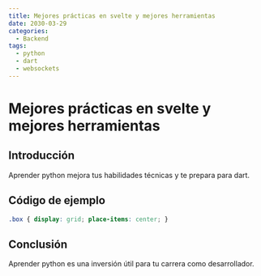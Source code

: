 ```yaml
---
title: Mejores prácticas en svelte y mejores herramientas
date: 2030-03-29
categories:
  - Backend
tags:
  - python
  - dart
  - websockets
---
```


# Mejores prácticas en svelte y mejores herramientas

## Introducción

Aprender python mejora tus habilidades técnicas y te prepara para dart.

## Código de ejemplo

```css
.box { display: grid; place-items: center; }
```

## Conclusión

Aprender python es una inversión útil para tu carrera como desarrollador.